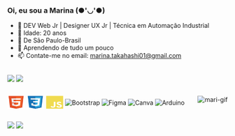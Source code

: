 ### Oi, eu sou a Marina (●'◡'●)

- 📝 DEV Web Jr | Designer UX Jr | Técnica em Automação Industrial
- 🎂 Idade: 20 anos
- 📍  De São Paulo-Brasil
- 🌱 Aprendendo de tudo um pouco
- 📫 Contate-me no email: marina.takahashi01@gmail.com

 ##

<div>
  <img height="150em" src="https://github-readme-stats.vercel.app/api?username=poimaripoi&show_icons=true&theme=dracula&include_all_commits=true&count_private=true"/>
  <img height="150em" src="https://github-readme-stats.vercel.app/api/top-langs/?username=poimaripoi&layout=compact&langs_count=7&theme=dracula"/>
</div> 
  
  ##
  
 <div style="display: inline_block">
  <img align="center" alt="HTML" height="30" width="40" src="https://raw.githubusercontent.com/devicons/devicon/master/icons/html5/html5-original.svg">
  <img align="center" alt="CSS" height="30" width="40" src="https://raw.githubusercontent.com/devicons/devicon/master/icons/css3/css3-original.svg">
  <img align="center" alt="Js" height="30" width="40" src="https://raw.githubusercontent.com/devicons/devicon/master/icons/javascript/javascript-plain.svg">
  <img align="center" alt="Bootstrap" height="30" width="40" src="https://cdn.jsdelivr.net/gh/devicons/devicon/icons/bootstrap/bootstrap-original.svg">
  <img align="center" alt="Figma" height="30" width="40" src="https://cdn.jsdelivr.net/gh/devicons/devicon/icons/figma/figma-original.svg">
  <img align="center" alt="Canva" height="30" width="40" src="https://cdn.jsdelivr.net/gh/devicons/devicon/icons/canva/canva-original.svg">
  <img align="center" alt="Arduino" height="30" width="40" src="https://cdn.jsdelivr.net/gh/devicons/devicon/icons/arduino/arduino-original-wordmark.svg">
  <img align="right" alt="mari-gif" height="150"src="https://media.discordapp.net/attachments/926249778319351839/943343204063907950/mari_icon_gif.gif">
</div>
  
 
  ##
  
<div>
<a href="https://www.linkedin.com/in/marina-takahashi/" target="_blank"><img src="https://img.shields.io/badge/-LinkedIn-%230077B5?style=for-the-badge&logo=linkedin&logoColor=white" target="_blank"></a>
  <a href = "mailto:marina.takahashi01@gmail.com"><img src="https://img.shields.io/badge/-Gmail-%23333?style=for-the-badge&logo=gmail&logoColor=white" target="_blank"></a>
  </div>
 
